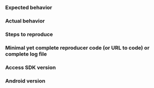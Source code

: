 ### Expected behavior

### Actual behavior

### Steps to reproduce

### Minimal yet complete reproducer code (or URL to code) or complete log file

### Access SDK version

### Android version